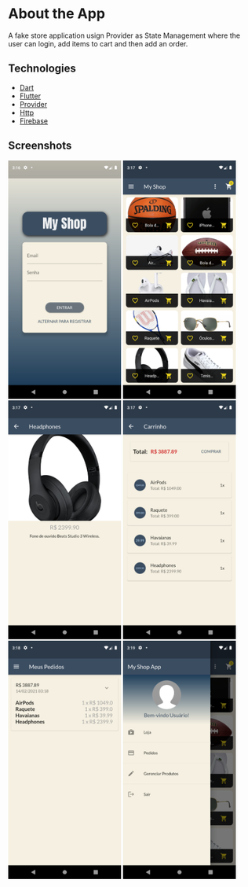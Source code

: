 # About the App

A fake store application usign Provider as State Management where the user can login, add items to cart and then add an order.

## Technologies

- [Dart](https://flutter.dev/)
- [Flutter](https://dart.dev/)
- [Provider](https://pub.dev/packages/provider)
- [Http](https://pub.dev/packages/http)
- [Firebase](https://firebase.google.com/)

## Screenshots

<img src="screenshots/Screenshot_1.png" width=230/> <img src="screenshots/Screenshot_2.png" width=230/>
<img src="screenshots/Screenshot_3.png" width=230/> <img src="screenshots/Screenshot_4.png" width=230/>
<img src="screenshots/Screenshot_5.png" width=230/> <img src="screenshots/Screenshot_6.png" width=230/>
